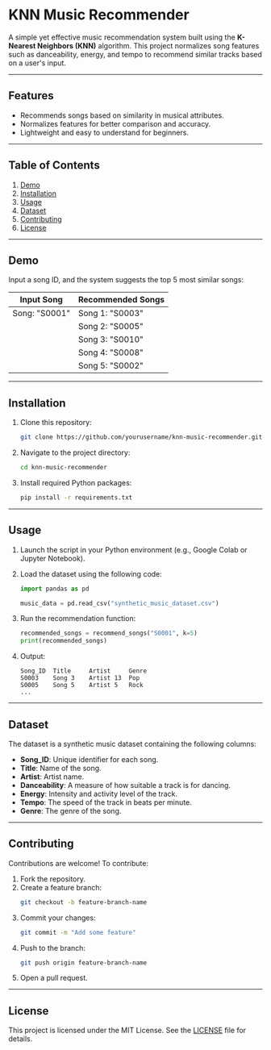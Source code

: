 # KNN Music Recommender


A simple yet effective music recommendation system built using the **K-Nearest Neighbors (KNN)** algorithm. This project normalizes song features such as danceability, energy, and tempo to recommend similar tracks based on a user's input.

---

## Features

- Recommends songs based on similarity in musical attributes.
- Normalizes features for better comparison and accuracy.
- Lightweight and easy to understand for beginners.

---

## Table of Contents

1. [Demo](#demo)
2. [Installation](#installation)
3. [Usage](#usage)
4. [Dataset](#dataset)
5. [Contributing](#contributing)
6. [License](#license)

---

## Demo

Input a song ID, and the system suggests the top 5 most similar songs:

| **Input Song**  | **Recommended Songs**        |
|------------------|-----------------------------|
| Song: "S0001"    | Song 1: "S0003"             |
|                 | Song 2: "S0005"             |
|                 | Song 3: "S0010"             |
|                 | Song 4: "S0008"             |
|                 | Song 5: "S0002"             |

---

## Installation

1. Clone this repository:
   ```bash
   git clone https://github.com/yourusername/knn-music-recommender.git
   ```
2. Navigate to the project directory:
   ```bash
   cd knn-music-recommender
   ```
3. Install required Python packages:
   ```bash
   pip install -r requirements.txt
   ```

---

## Usage

1. Launch the script in your Python environment (e.g., Google Colab or Jupyter Notebook).

2. Load the dataset using the following code:
   ```python
   import pandas as pd

   music_data = pd.read_csv("synthetic_music_dataset.csv")
   ```

3. Run the recommendation function:
   ```python
   recommended_songs = recommend_songs("S0001", k=5)
   print(recommended_songs)
   ```

4. Output:
   ```
   Song_ID  Title     Artist     Genre
   S0003    Song 3    Artist 13  Pop
   S0005    Song 5    Artist 5   Rock
   ...
   ```

---

## Dataset

The dataset is a synthetic music dataset containing the following columns:

- **Song_ID**: Unique identifier for each song.
- **Title**: Name of the song.
- **Artist**: Artist name.
- **Danceability**: A measure of how suitable a track is for dancing.
- **Energy**: Intensity and activity level of the track.
- **Tempo**: The speed of the track in beats per minute.
- **Genre**: The genre of the song.

---

## Contributing

Contributions are welcome! To contribute:
1. Fork the repository.
2. Create a feature branch:
   ```bash
   git checkout -b feature-branch-name
   ```
3. Commit your changes:
   ```bash
   git commit -m "Add some feature"
   ```
4. Push to the branch:
   ```bash
   git push origin feature-branch-name
   ```
5. Open a pull request.

---

## License

This project is licensed under the MIT License. See the [LICENSE](LICENSE) file for details.
```

